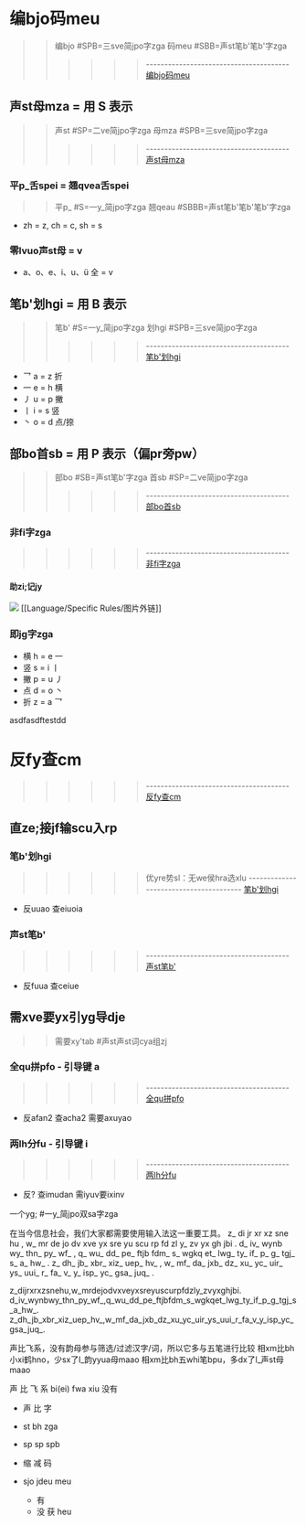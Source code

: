 
# 编bjo码meu
>>  编bjo #SPB=三sve简jpo字zga 码meu #SBB=声st笔b'笔b'字zga
>>>>>>  --------------------------------------- [编bjo码meu](http://sbxlm.github.io/sbfd/#_2-%E5%BF%AB%E9%80%9F%E5%85%A5%E9%97%A8)

## 声st母mza = 用 S 表示
>>  声st #SP=二ve简jpo字zga 母mza #SPB=三sve简jpo字zga
>>>>>>  --------------------------------------- [声st母mza](http://sbxlm.github.io/sbfd/#_2-%E5%BF%AB%E9%80%9F%E5%85%A5%E9%97%A8)
### 平p_舌spei = 翘qvea舌spei
>>  平p_ #S=一y_简jpo字zga 翘qeau #SBBB=声st笔b'笔b'笔b'字zga
- zh = z, ch = c, sh = s
### 零lvuo声st母 = v
- a、o、e、i、u、ü 全 = v

## 笔b'划hgi = 用 B 表示
>>  笔b' #S=一y_简jpo字zga 划hgi #SPB=三sve简jpo字zga
>>>>>>  --------------------------------------- [笔b'划hgi](http://sbxlm.github.io/sbfd/#_2-%E5%BF%AB%E9%80%9F%E5%85%A5%E9%97%A8)
 - 乛 a = z 折
 - 一 e = h 横
 - 丿 u = p 撇
 - 丨 i = s 竖
 - 丶 o = d 点/捺

## 部bo首sb  = 用 P 表示（偏pr旁pw）
>>  部bo #SB=声st笔b'字zga 首sb #SP=二ve简jpo字zga
>>>>>>  --------------------------------------- [部bo首sb](https://sbxlm.github.io/sbfd/#_2-4-%E5%8F%96%E9%83%A8%E8%A7%84%E5%88%99)
### 非fi字zga
>>>>>>  --------------------------------------- [非fi字zga](https://sbxlm.github.io/sbfd/#_2-1-%E4%B8%80%E8%88%AC%E5%8D%95%E5%AD%97)
#### 助zi;记jy
![](https://sbxlm.github.io/images/image-20250821173146854.webp)
[[Language/Specific Rules/图片外链]]

### 即jg字zga
- 横 h = e 一
- 竖 s = i 丨
- 撇 p = u 丿
- 点 d = o 丶
- 折 z = a 乛

asdfasdftestdd

# 反fy查cm
>>>>>>  --------------------------------------- [反fy查cm](https://sbxlm.github.io/sbfd/#_2-7-%E7%BC%96%E7%A0%81%E5%8F%8D%E6%9F%A5)
## 直ze;接jf输scu入rp

### 笔b'划hgi
>>>>>>  优yre势sl：无we侯hra选xlu
   --------------------------------------- [笔b'划hgi](https://sbxlm.github.io/sbfd/#_2-7-3-%E7%AC%94%E7%94%BB%E5%8F%8D%E6%9F%A5)
- 反uuao 查eiuoia

### 声st笔b'
>>>>>>  --------------------------------------- [声st笔b'](https://sbxlm.github.io/sbfd/#_2-7-2-%E5%A3%B0%E7%AC%94%E5%8F%8D%E6%9F%A5)
- 反fuua 查ceiue

## 需xve要yx引yg导dje
>>  需要xy'tab #声st声st词cya组zj
### 全qu拼pfo - 引导键 a
>>>>>>  --------------------------------------- [全qu拼pfo](https://sbxlm.github.io/sbfd/#_2-7-1-%E6%8B%BC%E9%9F%B3%E5%8F%8D%E6%9F%A5)
- 反afan2 查acha2 需要axuyao

### 两lh分fu  - 引导键 i
>>>>>>  --------------------------------------- [两lh分fu](https://sbxlm.github.io/sbfd/#_2-7-4-%E4%B8%A4%E5%88%86%E5%8F%8D%E6%9F%A5)
- 反? 查imudan 需iyuv要ixinv

一个yg; #一y_简jpo双sa字zga

在当今信息社会，我们大家都需要使用输入法这一重要工具。
z\_ di jr xr xz sne hu , w\_ mr de jo dv xve yx sre yu scu rp fd zl y\_ zv yx gh jbi .
d\_ iv\_ wynb wy\_ thn\_ py\_ wf\_ , q\_ wu\_ dd\_ pe\_ ftjb fdm\_ s\_ wgkq et\_ lwg\_ ty\_ if\_ p\_ g\_ tgj\_ s\_ a\_ hw\_ .
z\_ dh\_ jb\_ xbr\_ xiz\_ uep\_ hv\_ , w\_ mf\_ da\_ jxb\_ dz\_ xu\_ yc\_ uir\_ ys\_ uui\_ r\_ fa\_ v\_ y\_ isp\_ yc\_ gsa\_ juq\_ .

z\_dijrxrxzsnehu,w\_mrdejodvxveyxsreyuscurpfdzly\_zvyxghjbi.
d\_iv\_wynbwy\_thn\_py\_wf\_,q\_wu\_dd\_pe\_ftjbfdm\_s\_wgkqet\_lwg\_ty\_if\_p\_g\_tgj\_s\_a\_hw\_.
z\_dh\_jb\_xbr\_xiz\_uep\_hv\_,w\_mf\_da\_jxb\_dz\_xu\_yc\_uir\_ys\_uui\_r\_fa\_v\_y\_isp\_yc\_gsa\_juq\_.

声比飞系，没有韵母参与筛选/过滤汉字/词，所以它多与五笔进行比较
    相xm比bh小xi鹤hno，少sx了l_韵yyua母maao
    相xm比bh五whi笔bpu，多dx了l_声st母maao
 

声 比 飞 系
 bi(ei) fwa xiu 没有


- 声 比 字
- st bh zga
- sp sp spb

- 缩  减   码
- sjo jdeu meu
  - 有
  - 没
获 heu



